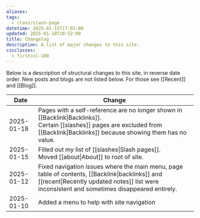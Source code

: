 ```yaml
---
aliases: 
tags:
  - class/slash-page
datetime: 2025-01-15T17:01:00
updated: 2025-01-18T10:52:00
title: Changelog
description: A list of major changes to this site.
cssclasses:
  - firstcol-100
---
```

Below is a description of structural changes to this site, in reverse date order. New posts and blogs are not listed below. For those see [[Recent]] and [[Blog]].

| Date       | Change                                                                                                                                                                                         |
| ---------- | ---------------------------------------------------------------------------------------------------------------------------------------------------------------------------------------------- |
| 2025-01-18 | Pages with a self-reference are no longer shown in [[Backlink\|Backlinks]].<br>Certain [[slashes]] pages are excluded from [[Backlink\|Backlinks]] because showing them has no value.          |
| 2025-01-15 | Filled out my list of [[slashes\|Slash pages]].<br>Moved [[about\|About]] to root of site.                                                                                                     |
| 2025-01-12 | Fixed navigation issues where the main menu, page table of contents, [[Backlink\|backlinks]] and [[recent\|Recently updated notes]] list were inconsistent and sometimes disappeared entirely. |
| 2025-01-10 | Added a menu to help with site navigation                                                                                                                                                      |
